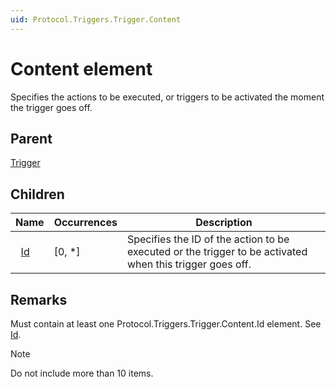 ```yaml
---
uid: Protocol.Triggers.Trigger.Content
---
```


# Content element

Specifies the actions to be executed, or triggers to be activated the moment the trigger goes off.

## Parent

[Trigger](xref:Protocol.Triggers.Trigger)

## Children

|Name|Occurrences|Description|
|--- |--- |--- |
|&nbsp;&nbsp;[Id](xref:Protocol.Triggers.Trigger.Content.Id)|[0, *]|Specifies the ID of the action to be executed or the trigger to be activated when this trigger goes off.|

## Remarks

Must contain at least one Protocol.Triggers.Trigger.Content.Id element. See [Id](xref:Protocol.Triggers.Trigger.Content.Id).

> [!NOTE]
> Do not include more than 10 items.
